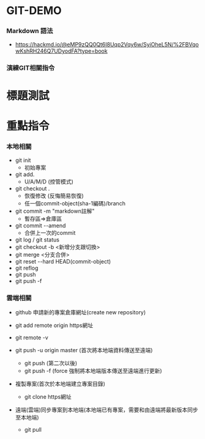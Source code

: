 # GIT-DEMO


### Markdown 語法
- https://hackmd.io/@eMP9zQQ0Qt6I8Uqp2Vqy6w/SyiOheL5N/%2FBVqowKshRH246Q7UDyodFA?type=book

### 演練GIT相關指令

標題測試
=


重點指令
=
### 本地相關
- git init
    - 初始專案
- git add.
    - U/A/M/D (控管模式)
- git checkout .
    - 恢復修改 (反悔簡易恢復)
    - 任一個commit-object(sha-1編碼)/branch
- git commit -m "markdown註解"
    - 暫存區=>倉庫區
- git commit --amend
    - 合併上一次的commit
- git log / git status
- git checkout -b  <新增分支跟切換>
- git merge  <分支合併>
- git reset --hard HEAD(commit-object)
- git reflog
- git push
- git push -f

### 雲端相關
- github 申請新的專案倉庫網址(create new repository)
- git add remote origin https網址
- git remote -v
- git push -u origin master (首次將本地端資料傳送至遠端)
    - git push (第二次以後)
    - git push -f (force 強制將本地端版本傳送至遠端進行更新)

- 複製專案(首次於本地端建立專案目錄)
    - git clone https網址
- 遠端(雲端)同步專案到本地端(本地端已有專案，需要和由遠端將最新版本同步至本地端)
    - git pull